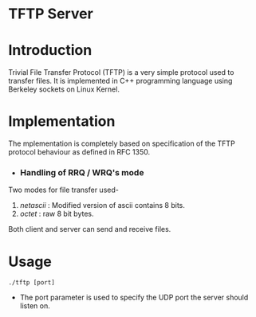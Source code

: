 # TFTP Server

# Introduction
Trivial File Transfer Protocol (TFTP) is a very simple protocol used to transfer files. It is implemented in C++ programming language using Berkeley sockets on Linux Kernel.

# Implementation

The mplementation is completely based on specification of the TFTP protocol behaviour as defined in RFC 1350.

* ### Handling of RRQ / WRQ's mode

Two modes for file transfer used-

1. *netascii* : Modified version of ascii contains 8 bits.
2. *octet* : raw 8 bit bytes.

Both client and server can send and receive files.

# Usage

`./tftp [port]`

* The port parameter is used to specify the UDP port the server should listen on.



